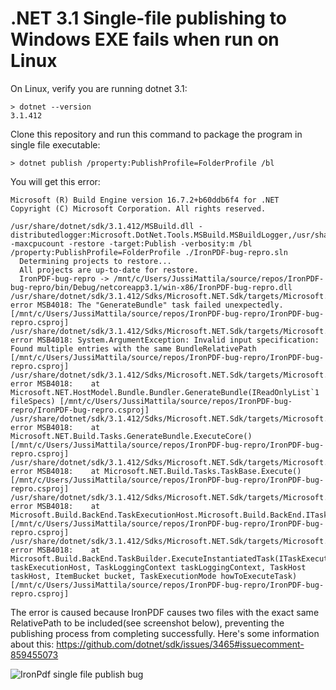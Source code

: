 # .NET 3.1 Single-file publishing to Windows EXE fails when run on Linux

On Linux, verify you are running dotnet 3.1:
```
> dotnet --version
3.1.412
```
Clone this repository and run this command to package the program in single file executable:
```
> dotnet publish /property:PublishProfile=FolderProfile /bl
```
You will get this error:
```
Microsoft (R) Build Engine version 16.7.2+b60ddb6f4 for .NET
Copyright (C) Microsoft Corporation. All rights reserved.

/usr/share/dotnet/sdk/3.1.412/MSBuild.dll -distributedlogger:Microsoft.DotNet.Tools.MSBuild.MSBuildLogger,/usr/share/dotnet/sdk/3.1.412/dotnet.dll*Microsoft.DotNet.Tools.MSBuild.MSBuildForwardingLogger,/usr/share/dotnet/sdk/3.1.412/dotnet.dll -maxcpucount -restore -target:Publish -verbosity:m /bl /property:PublishProfile=FolderProfile ./IronPDF-bug-repro.sln
  Determining projects to restore...
  All projects are up-to-date for restore.
  IronPDF-bug-repro -> /mnt/c/Users/JussiMattila/source/repos/IronPDF-bug-repro/bin/Debug/netcoreapp3.1/win-x86/IronPDF-bug-repro.dll
/usr/share/dotnet/sdk/3.1.412/Sdks/Microsoft.NET.Sdk/targets/Microsoft.NET.Publish.targets(881,5): error MSB4018: The "GenerateBundle" task failed unexpectedly. [/mnt/c/Users/JussiMattila/source/repos/IronPDF-bug-repro/IronPDF-bug-repro.csproj]
/usr/share/dotnet/sdk/3.1.412/Sdks/Microsoft.NET.Sdk/targets/Microsoft.NET.Publish.targets(881,5): error MSB4018: System.ArgumentException: Invalid input specification: Found multiple entries with the same BundleRelativePath [/mnt/c/Users/JussiMattila/source/repos/IronPDF-bug-repro/IronPDF-bug-repro.csproj]
/usr/share/dotnet/sdk/3.1.412/Sdks/Microsoft.NET.Sdk/targets/Microsoft.NET.Publish.targets(881,5): error MSB4018:    at Microsoft.NET.HostModel.Bundle.Bundler.GenerateBundle(IReadOnlyList`1 fileSpecs) [/mnt/c/Users/JussiMattila/source/repos/IronPDF-bug-repro/IronPDF-bug-repro.csproj]
/usr/share/dotnet/sdk/3.1.412/Sdks/Microsoft.NET.Sdk/targets/Microsoft.NET.Publish.targets(881,5): error MSB4018:    at Microsoft.NET.Build.Tasks.GenerateBundle.ExecuteCore() [/mnt/c/Users/JussiMattila/source/repos/IronPDF-bug-repro/IronPDF-bug-repro.csproj]
/usr/share/dotnet/sdk/3.1.412/Sdks/Microsoft.NET.Sdk/targets/Microsoft.NET.Publish.targets(881,5): error MSB4018:    at Microsoft.NET.Build.Tasks.TaskBase.Execute() [/mnt/c/Users/JussiMattila/source/repos/IronPDF-bug-repro/IronPDF-bug-repro.csproj]
/usr/share/dotnet/sdk/3.1.412/Sdks/Microsoft.NET.Sdk/targets/Microsoft.NET.Publish.targets(881,5): error MSB4018:    at Microsoft.Build.BackEnd.TaskExecutionHost.Microsoft.Build.BackEnd.ITaskExecutionHost.Execute() [/mnt/c/Users/JussiMattila/source/repos/IronPDF-bug-repro/IronPDF-bug-repro.csproj]
/usr/share/dotnet/sdk/3.1.412/Sdks/Microsoft.NET.Sdk/targets/Microsoft.NET.Publish.targets(881,5): error MSB4018:    at Microsoft.Build.BackEnd.TaskBuilder.ExecuteInstantiatedTask(ITaskExecutionHost taskExecutionHost, TaskLoggingContext taskLoggingContext, TaskHost taskHost, ItemBucket bucket, TaskExecutionMode howToExecuteTask) [/mnt/c/Users/JussiMattila/source/repos/IronPDF-bug-repro/IronPDF-bug-repro.csproj]
```
The error is caused because IronPDF causes two files with the exact same RelativePath to be included(see screenshot below), preventing the publishing process from completing successfully. Here's some information about this: https://github.com/dotnet/sdk/issues/3465#issuecomment-859455073 

![IronPdf single file publish bug](https://user-images.githubusercontent.com/8625258/131328586-da7b8dba-2aaa-417b-85d0-7351988b64b6.png)
